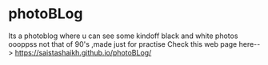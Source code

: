 # photoBLog

Its a photoblog where u can see some kindoff black and white photos oooppss not that of 90's ,made just for practise
Check this web page here--> https://saistashaikh.github.io/photoBLog/
